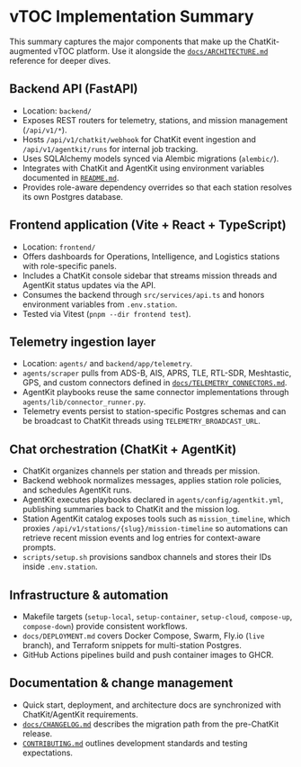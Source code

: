 # vTOC Implementation Summary

This summary captures the major components that make up the ChatKit-augmented vTOC platform. Use it alongside the
[`docs/ARCHITECTURE.md`](ARCHITECTURE.md) reference for deeper dives.

## Backend API (FastAPI)

- Location: `backend/`
- Exposes REST routers for telemetry, stations, and mission management (`/api/v1/*`).
- Hosts `/api/v1/chatkit/webhook` for ChatKit event ingestion and `/api/v1/agentkit/runs` for internal job tracking.
- Uses SQLAlchemy models synced via Alembic migrations (`alembic/`).
- Integrates with ChatKit and AgentKit using environment variables documented in [`README.md`](https://github.com/vasa-dev/vTOC/blob/main/README.md).
- Provides role-aware dependency overrides so that each station resolves its own Postgres database.

## Frontend application (Vite + React + TypeScript)

- Location: `frontend/`
- Offers dashboards for Operations, Intelligence, and Logistics stations with role-specific panels.
- Includes a ChatKit console sidebar that streams mission threads and AgentKit status updates via the API.
- Consumes the backend through `src/services/api.ts` and honors environment variables from `.env.station`.
- Tested via Vitest (`pnpm --dir frontend test`).

## Telemetry ingestion layer

- Location: `agents/` and `backend/app/telemetry`.
- `agents/scraper` pulls from ADS-B, AIS, APRS, TLE, RTL-SDR, Meshtastic, GPS, and custom connectors defined in
  [`docs/TELEMETRY_CONNECTORS.md`](TELEMETRY_CONNECTORS.md).
- AgentKit playbooks reuse the same connector implementations through `agents/lib/connector_runner.py`.
- Telemetry events persist to station-specific Postgres schemas and can be broadcast to ChatKit threads using
  `TELEMETRY_BROADCAST_URL`.

## Chat orchestration (ChatKit + AgentKit)

- ChatKit organizes channels per station and threads per mission.
- Backend webhook normalizes messages, applies station role policies, and schedules AgentKit runs.
- AgentKit executes playbooks declared in `agents/config/agentkit.yml`, publishing summaries back to ChatKit and the mission log.
- Station AgentKit catalog exposes tools such as `mission_timeline`, which proxies
  `/api/v1/stations/{slug}/mission-timeline` so automations can retrieve recent mission
  events and log entries for context-aware prompts.
- `scripts/setup.sh` provisions sandbox channels and stores their IDs inside `.env.station`.

## Infrastructure & automation

- Makefile targets (`setup-local`, `setup-container`, `setup-cloud`, `compose-up`, `compose-down`) provide consistent workflows.
- `docs/DEPLOYMENT.md` covers Docker Compose, Swarm, Fly.io (`live` branch), and Terraform snippets for multi-station Postgres.
- GitHub Actions pipelines build and push container images to GHCR.

## Documentation & change management

- Quick start, deployment, and architecture docs are synchronized with ChatKit/AgentKit requirements.
- [`docs/CHANGELOG.md`](CHANGELOG.md) describes the migration path from the pre-ChatKit release.
- [`CONTRIBUTING.md`](https://github.com/vasa-dev/vTOC/blob/main/CONTRIBUTING.md) outlines development standards and testing expectations.
